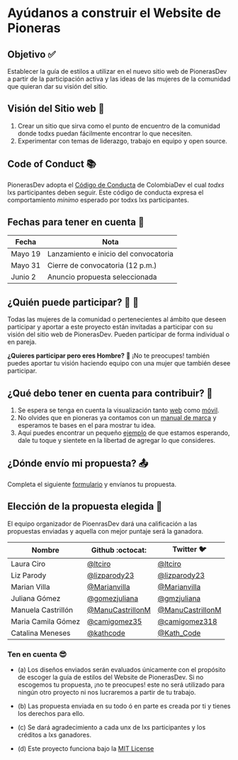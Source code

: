 # Ayúdanos a construir el Website de Pioneras

## Objetivo :white_check_mark:

Establecer la guía de estilos a utilizar en el nuevo sitio web de  PionerasDev a partir de la participación activa y las ideas de las mujeres de la comunidad que quieran dar su visión del sitio.

## Visión del Sitio web :eyes:

1. Crear un sitio que sirva como el punto de encuentro de la comunidad donde todxs puedan fácilmente encontrar lo que necesiten.
2. Experimentar con temas de liderazgo, trabajo en equipo y open source.

## Code of Conduct :books:

PionerasDev adopta el [Código de Conducta](https://github.com/colombia-dev/codigo-de-conducta) de ColombiaDev el cual *todxs* lxs participantes deben seguir.
Este código de conducta expresa el comportamiento *minimo* esperado por todxs lxs participantes.

## Fechas para tener en cuenta :calendar:

| Fecha         | Nota        |
| ------------- |-------------|
| Mayo 19 | Lanzamiento e inicio del convocatoria |
| Mayo 31 | Cierre de convocatoria (12 p.m.)|
| Junio 2 | Anuncio propuesta seleccionada |

## ¿Quién puede participar? :girl: :girl:

Todas las mujeres de la comunidad o pertenecientes al ámbito que deseen participar y aportar a este proyecto están invitadas a participar con su visión del sitio web de PionerasDev. Pueden participar de forma individual o en pareja.

__¿Quieres participar pero eres Hombre?__ :boy:
¡No te preocupes! también puedes aportar tu visión haciendo equipo con una mujer que también desee participar.

## ¿Qué debo tener en cuenta para contribuir? :memo:

1. Se espera se tenga en cuenta la visualización tanto [web](./tablet_y_desktop.pdf) como [móvil](./mobile.pdf).
2. No olvides que en pioneras ya contamos con un [manual de marca](https://company-52227.frontify.com/d/wgdPTjFeSZM8/pionerasdev-style-guide) y esperamos te bases en el para mostrar tu idea. 
3. Aquí puedes encontrar un pequeño [ejemplo](./HOTELZ.pdf) de que estamos esperando, dale tu toque y sientete en la libertad de agregar lo que consideres.

## ¿Dónde envío mi propuesta? :outbox_tray:

Completa el siguiente [formulario](https://goo.gl/forms/Wj9JB8bRPheSCnw23) y envíanos tu propuesta.

## Elección de la propuesta elegida :tada:

El equipo organizador de PioenrasDev dará una calificación a las propuestas enviadas y aquella con mejor puntaje será la ganadora.

| Nombre        | Github :octocat: | Twitter :bird: |
| ------------- |-------------|------------|
 Laura Ciro |[@ltciro](https://github.com/ltciro)|[@ltciro](https://twitter.com/ltciro)|
| Liz Parody|[@lizparody23](https://github.com/lizparody23)|[@lizparody23 ](https://twitter.com/lizparody23)|
| Marian Villa |[@Marianvilla](https://github.com/marianvilla)|[@Marianvilla](https://twitter.com/Marianvilla)|
| Juliana Gómez |[@gomezjuliana](https://github.com/gomezjuliana)|[@gmzjuliana](https://twitter.com/gmzjuliana)|
| Manuela Castrillón |[@ManuCastrillonM](https://github.com/ManuCastrillonM)|[@ManuCastrillonM](https://twitter.com/ManuCastrillonM)|
| Maria Camila Gómez |[@camigomez35](https://github.com/camigomez35)|[@camigomez318](https://twitter.com/camigomez318)|
| Catalina Meneses |[@kathcode](https://github.com/kathcode)|[@Kath_Code](https://twitter.com/Kath_Code)|

### Ten en cuenta :sunglasses:

- (a) Los diseños enviados serán evaluados únicamente con el propósito de escoger la guía de estilos del Website de PionerasDev. Si no escogemos tu propuesta, ¡no te preocupes! este no será utilizado para ningún otro proyecto ni nos lucraremos a partir de tu trabajo.

- (b) Las propuesta enviada en su todo ó en parte es creada por ti y tienes los derechos para ello.

- (c) Se dará agradecimiento a cada unx de lxs participantes y los créditos a lxs ganadores.

- (d) Este proyecto funciona bajo la [MIT License](../LICENSE)
